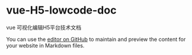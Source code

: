 # vue-H5-lowcode-doc
vue 可视化编辑H5平台技术文档

You can use the [editor on GitHub](https://zengzhenhog.github.io/vue-H5-lowcode-doc/) to maintain and preview the content for your website in Markdown files.
